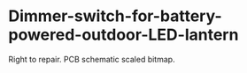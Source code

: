 # Dimmer-switch-for-battery-powered-outdoor-LED-lantern
Right to repair. PCB schematic scaled bitmap. 
